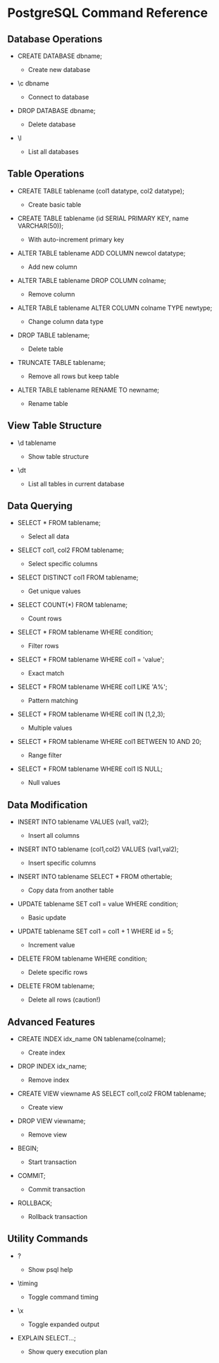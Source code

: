 # PostgreSQL Command Reference

## Database Operations

- CREATE DATABASE dbname;  
  - Create new database

- \c dbname  
  - Connect to database

- DROP DATABASE dbname;  
  - Delete database

- \l  
  - List all databases

## Table Operations

- CREATE TABLE tablename (col1 datatype, col2 datatype);  
  - Create basic table

- CREATE TABLE tablename (id SERIAL PRIMARY KEY, name VARCHAR(50));  
  - With auto-increment primary key

- ALTER TABLE tablename ADD COLUMN newcol datatype;  
  - Add new column

- ALTER TABLE tablename DROP COLUMN colname;  
  - Remove column

- ALTER TABLE tablename ALTER COLUMN colname TYPE newtype;  
  - Change column data type

- DROP TABLE tablename;  
  - Delete table

- TRUNCATE TABLE tablename;  
  - Remove all rows but keep table

- ALTER TABLE tablename RENAME TO newname;  
  - Rename table

## View Table Structure

- \d tablename  
  - Show table structure

- \dt  
  - List all tables in current database

## Data Querying

- SELECT * FROM tablename;  
  - Select all data

- SELECT col1, col2 FROM tablename;  
  - Select specific columns

- SELECT DISTINCT col1 FROM tablename;  
  - Get unique values

- SELECT COUNT(*) FROM tablename;  
  - Count rows

- SELECT * FROM tablename WHERE condition;  
  - Filter rows

- SELECT * FROM tablename WHERE col1 = 'value';  
  - Exact match

- SELECT * FROM tablename WHERE col1 LIKE 'A%';  
  - Pattern matching

- SELECT * FROM tablename WHERE col1 IN (1,2,3);  
  - Multiple values

- SELECT * FROM tablename WHERE col1 BETWEEN 10 AND 20;  
  - Range filter

- SELECT * FROM tablename WHERE col1 IS NULL;  
  - Null values

## Data Modification

- INSERT INTO tablename VALUES (val1, val2);  
  - Insert all columns

- INSERT INTO tablename (col1,col2) VALUES (val1,val2);  
  - Insert specific columns

- INSERT INTO tablename SELECT * FROM othertable;  
  - Copy data from another table

- UPDATE tablename SET col1 = value WHERE condition;  
  - Basic update

- UPDATE tablename SET col1 = col1 + 1 WHERE id = 5;  
  - Increment value

- DELETE FROM tablename WHERE condition;  
  - Delete specific rows

- DELETE FROM tablename;  
  - Delete all rows (caution!)

## Advanced Features

- CREATE INDEX idx_name ON tablename(colname);  
  - Create index

- DROP INDEX idx_name;  
  - Remove index

- CREATE VIEW viewname AS SELECT col1,col2 FROM tablename;  
  - Create view

- DROP VIEW viewname;  
  - Remove view

- BEGIN;  
  - Start transaction

- COMMIT;  
  - Commit transaction

- ROLLBACK;  
  - Rollback transaction

## Utility Commands

- \?  
  - Show psql help

- \timing  
  - Toggle command timing

- \x  
  - Toggle expanded output

- EXPLAIN SELECT...;  
  - Show query execution plan

